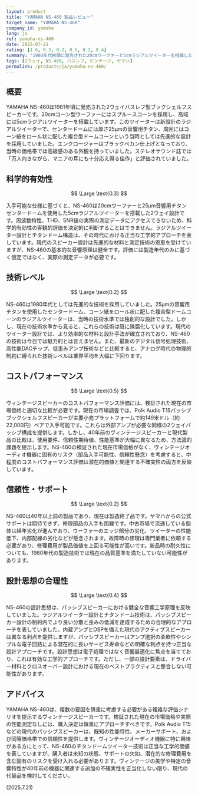 ```yaml
---
layout: product
title: "YAMAHA NS-460 製品レビュー"
target_name: "YAMAHA NS-460"
company_id: yamaha
lang: ja
ref: yamaha-ns-460
date: 2025-07-21
rating: [1.6, 0.3, 0.2, 0.5, 0.2, 0.4]
summary: "1980年代初頭に発売された20cmウーファーと5cmラジアルツイーターを搭載した2ウェイバスレフ型スピーカー。チタンドーム構造を採用した先進的な設計です。実際の測定データがないため客観的な性能評価は結論付けできませんが、基本的な音響設計原理は健全と考えられます。ヴィンテージ市場価格の検証不足と40年前の機器と現代製品の比較における方法論的課題により、コストパフォーマンス評価は複雑な状況となっています。"
tags: [2ウェイ, NS-460, バスレフ, ビンテージ, ヤマハ]
permalink: /products/ja/yamaha-ns-460/
---
```

## 概要

YAMAHA NS-460は1981年頃に発売された2ウェイバスレフ型ブックシェルフスピーカーです。20cmコーン型ウーファーにはスプルースコーンを採用し、高域には5cmラジアルツイーターを搭載しています。このツイーターは新設計のラジアルツイーターで、センタードームには厚さ25μmの音響用チタン、周囲にはコーン紙をロール状に配した複合型ドームコーンという当時としては先進的な設計を採用していました。エンクロージャーはブラックペカン仕上げとなっており、当時の価格帯では高級感のある外観を持っていました。ステレオサウンド誌では「万人向きながら、マニアの耳にも十分応え得る佳作」と評価されていました。

## 科学的有効性

$$ \Large \text{0.3} $$

入手可能な仕様に基づくと、NS-460は20cmウーファーと25μm音響用チタンセンタードームを使用した5cmラジアルツイーターを搭載した2ウェイ設計です。周波数特性、THD、SNR値の実際の測定データにアクセスできないため、科学的有効性の客観的評価を決定的に判断することはできません。ラジアルツイーター設計とチタンドーム構造は、その時代における正当な工学的アプローチを表しています。現代のスピーカー設計は先進的な材料と測定技術の恩恵を受けていますが、NS-460の基本的な音響原理は健全です。評価には製造年代のみに基づく仮定ではなく、実際の測定データが必要です。

## 技術レベル

$$ \Large \text{0.2} $$

NS-460は1980年代としては先進的な技術を採用していました。25μmの音響用チタンを使用したセンタードーム、コーン紙をロール状に配した複合型ドームコーンのラジアルツイーターは、当時の技術水準では独創的な設計でした。しかし、現在の技術水準から見ると、これらの技術は既に陳腐化しています。現代のツイーター設計では、より効率的な材料と設計手法が確立されており、NS-460の技術は今日では魅力的とは言えません。また、最新のデジタル信号処理技術、高性能DACチップ、低歪みアンプ技術などと比較すると、アナログ時代の物理的制約に縛られた技術レベルは業界平均を大幅に下回ります。

## コストパフォーマンス

$$ \Large \text{0.5} $$

ヴィンテージスピーカーのコストパフォーマンス評価には、検証された現在の市場価格と適切な比較が必要です。現在の市場調査では、Polk Audio T15パッシブブックシェルフスピーカーが主要小売プラットフォームで約149米ドル（約22,000円）ペアで入手可能です。これらは外部アンプが必要な同様の2ウェイパッシブ構成を提供します。しかし、40年前のヴィンテージスピーカーと現代製品の比較は、使用要件、信頼性期待値、性能基準が大幅に異なるため、方法論的課題を提示します。NS-460の検証された現在市場価格がなく、ヴィンテージオーディオ機器に固有のリスク（部品入手可能性、信頼性懸念）を考慮すると、中程度のコストパフォーマンス評価は潜在的価値と関連する不確実性の両方を反映しています。

## 信頼性・サポート

$$ \Large \text{0.2} $$

NS-460は40年以上前の製品であり、現在は製造終了品です。ヤマハからの公式サポートは期待できず、修理部品の入手も困難です。中古市場で流通している個体は経年劣化が進んでおり、ウーファーのエッジ部分の劣化、ツイーターの性能低下、内部配線の劣化などが懸念されます。故障時の修理は専門業者に依頼する必要があり、修理費用が製品価値を上回る可能性が高いです。新品時の耐久性についても、1980年代の製造技術では現在の品質基準を満たしていない可能性があります。

## 設計思想の合理性

$$ \Large \text{0.4} $$

NS-460の設計思想は、パッシブスピーカーにおける健全な音響工学原理を反映していました。ラジアルツイーター設計とチタンドーム技術は、パッシブスピーカー設計の制約内でより良い分散と歪みの低減を達成するための合理的なアプローチを表していました。内蔵アンプとDSPを備えた現代のアクティブスピーカーは異なる利点を提供しますが、パッシブスピーカーはアンプ選択の柔軟性やシンプルな電子回路による潜在的に長いサービス寿命などの明確な利点を持つ正当な設計アプローチです。設計思想は電子処理ではなく音響最適化に焦点を当てており、これは有効な工学的アプローチです。ただし、一部の設計要素は、ドライバー材料とクロスオーバー設計における現在のベストプラクティスと整合しない可能性があります。

## アドバイス

YAMAHA NS-460は、複数の要因を慎重に考慮する必要がある複雑な評価シナリオを提示するヴィンテージスピーカーです。検証された現在の市場価格や実際の性能測定なしには、購入決定は慎重にアプローチすべきです。Polk Audio T15などの現代のパッシブスピーカーは、既知の性能特性、メーカーサポート、および同等価格帯での信頼性を提供します。ヴィンテージオーディオ機器に特に興味がある方にとって、NS-460のチタンドームツイーター技術は正当な工学的価値を表していますが、購入者は未知の状態、サポートの欠如、潜在的な修理費用を含む固有のリスクを受け入れる必要があります。ヴィンテージの美学や特定の音響特性が40年前の機器に関連する追加の不確実性を正当化しない限り、現代の代替品を検討してください。

(2025.7.21)